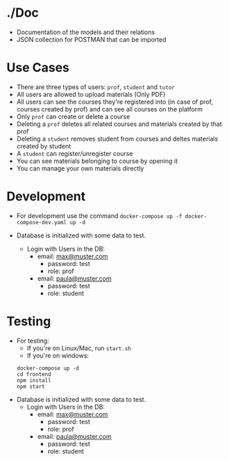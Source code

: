 # ./Doc
- Documentation of the models and their relations
- JSON collection for POSTMAN that can be imported

# Use Cases
- There are three types of users: `prof`, `student` and `tutor`
- All users are allowed to upload materials (Only PDF)
- All users can see the courses they're registered into (in case of prof, courses created by prof) and can see all courses on the platform
- Only `prof` can create or delete a course
- Deleting a `prof` deletes all related courses and materials created by that prof
- Deleting a `student` removes student from courses and deltes materials created by student
- A `student` can register/unregister course
- You can see materials belonging to course by opening it
- You can manage your own materials directly

# Development
- For development use the command `docker-compose up -f docker-compose-dev.yaml up -d`

- Database is initialized with some data to test.
    - Login with Users in the DB:
        - email: max@muster.com
            - password: test
            - role: prof
        - email: paula@muster.com
            - password: test
            - role: student
        
# Testing
- For testing:
    - If you're on Linux/Mac, run `start.sh`
    - If you're on windows:
    ```
    docker-compose up -d
    cd frontend
    npm install
    npm start
    ```
- Database is initialized with some data to test.
    - Login with Users in the DB:
        - email: max@muster.com
            - password: test
            - role: prof
        - email: paula@muster.com
            - password: test
            - role: student
